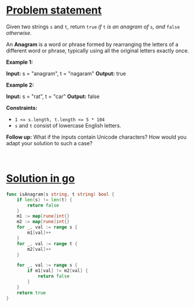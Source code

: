# [Problem statement](https://leetcode.com/problems/valid-anagram)

Given two strings `s` and `t`, return `true` _if_ `t` _is an anagram of_ `s`_, and_ `false` _otherwise_.

An **Anagram** is a word or phrase formed by rearranging the letters of a different word or phrase, typically using all the original letters exactly once.

**Example 1:**

**Input:** s = "anagram", t = "nagaram"
**Output:** true

**Example 2:**

**Input:** s = "rat", t = "car"
**Output:** false

**Constraints:**

* `1 <= s.length, t.length <= 5 * 104`
* `s` and `t` consist of lowercase English letters.

**Follow up:** What if the inputs contain Unicode characters? How would you adapt your solution to such a case?

<br />

# [Solution in go](https://leetcode.com/submissions/detail/947244759/)

```go
func isAnagram(s string, t string) bool {
    if len(s) != len(t) {
        return false
    }
    m1 := map[rune]int{}
    m2 := map[rune]int{}
    for _, val := range s {
        m1[val]++
    }
    for _, val := range t {
        m2[val]++
    }

    for _, val := range s {
        if m1[val] != m2[val] {
            return false
        }
    }
    return true
}
```